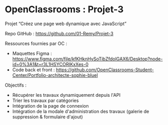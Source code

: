 # OpenClassrooms : Projet-3

Projet “Créez une page web dynamique avec JavaScript”

Repo GitHub : https://github.com/01-Remy/Projet-3

Ressources fournies par OC :

- Maquettes Figma : https://www.figma.com/file/kfKHknHySoTibZfdolGAX6/Desktop?node-id=0%3A1&t=r3L1HSYCORIKxXes-0
- Code back et front : https://github.com/OpenClassrooms-Student-Center/Portfolio-architecte-sophie-bluel

Objectifs :

- Récupérer les travaux dynamiquement depuis l'API
- Trier les travaux par catégories
- Intégration de la page de connexion
- Intégration de la modale d'administration des travaux (galerie de suppression & formulaire d'ajout)
